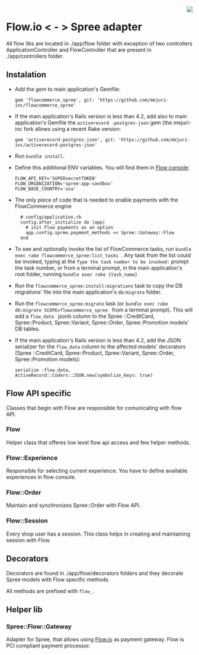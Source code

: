 <img align="right" src="http://i.imgur.com/tov8bTw.png">

# Flow.io < - > Spree adapter

All flow libs are located in ./app/flow folder with exception of two controllers
ApplicationController and FlowController that are present in ./app/controllers folder.


## Instalation
- Add the gem to main application's Gemfile:

    ```
    gem 'flowcommerce_spree', git: 'https://github.com/mejuri-inc/flowcommerce_spree'
    ```

- If the main application's Rails version is less than 4.2, add also  to main application's Gemfile the `activerecord
-postgres-json` gem (the mejuri-inc fork allows using a recent Rake version:

    ```
    gem 'activerecord-postgres-json', git: 'https://github.com/mejuri-inc/activerecord-postgres-json'
    ```
 

- Run `bundle install`.

- Define this additional ENV variables. You will find them in [Flow console](https://console.flow.io):

    ```
    FLOW_API_KEY='SUPERsecretTOKEN'
    FLOW_ORGANIZATION='spree-app-sandbox'
    FLOW_BASE_COUNTRY='usa'
    ```

- The only piece of code that is needed to enable payments with the FlowCommerce engine

    ```
      # config/application.rb
      config.after_initialize do |app|
        # init Flow payments as an option
        app.config.spree.payment_methods << Spree::Gateway::Flow
      end
    ```

- To see and optionally invoke the list of FlowCommerce tasks, run `bundle exec rake flowcommerce_spree:list_tasks
`. Any task from the list could be invoked, typing at the `Type the task number to be invoked:` prompt the task
 number, or from a terminal prompt, in the main application's root folder,  running `bundle exec rake {task_name}` 
 
- Run the `flowcommerce_spree:install:migrations` task to copy the DB migrations' file into the main application's
 `db/migrate` folder. 

- Run the `flowcommerce_spree:migrate` task (or `bundle exec rake db:migrate SCOPE=flowcommerce_spree
` from a terminal prompt). This will add a `flow_data
` jsonb column to the Spree
::CreditCard, Spree::Product, Spree::Variant, Spree::Order, Spree::Promotion models' DB tables.


- If the main application's Rails version is less than 4.2, add the JSON serializer for the `flow_data` column to the
 affected models' decorators (Spree
                                                                                           ::CreditCard, Spree::Product, Spree::Variant, Spree::Order, Spree::Promotion models):
  
  `serialize :flow_data, ActiveRecord::Coders::JSON.new(symbolize_keys: true)`
 


## Flow API specific

Classes that begin with Flow are responsible for comunicating with flow API.

### Flow

Helper class that offeres low level flow api access and few helper methods.

### Flow::Experience

Responsible for selecting current experience. You have to define available experiences in flow console.

### Flow::Order

Maintain and synchronizes Spree::Order with Flow API.

### Flow::Session

Every shop user has a session. This class helps in creating and maintaining session with Flow.

## Decorators

Decorators are found in ./app/flow/decorators folders and they decorate Spree models with Flow specific methods.

All methods are prefixed with ```flow_```.

## Helper lib

### Spree::Flow::Gateway

Adapter for Spree, that allows using [Flow.io](https://www.flow.io) as payment gateway. Flow is PCI compliant payment processor.
